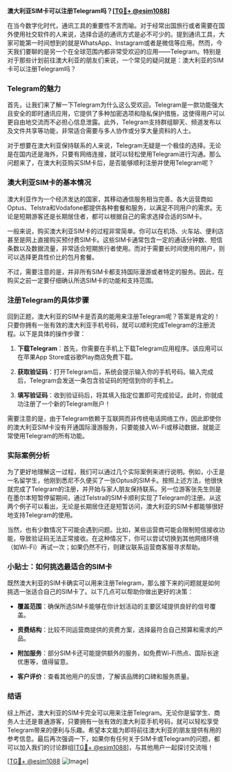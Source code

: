 **澳大利亚SIM卡可以注册Telegram吗？[[TG💪+ @esim1088](https://t.me/s/esim1088)]**

在当今数字化时代，通讯工具的重要性不言而喻。对于经常出国旅行或者需要在国外使用社交软件的人来说，选择合适的通讯方式是必不可少的。提到通讯工具，大家可能第一时间想到的就是WhatsApp、Instagram或者是微信等应用。然而，今天我们要聊的是另一个在全球范围内都非常受欢迎的应用——Telegram。特别是对于那些计划前往澳大利亚的朋友们来说，一个常见的疑问就是：澳大利亚的SIM卡可以注册Telegram吗？

### Telegram的魅力

首先，让我们来了解一下Telegram为什么这么受欢迎。Telegram是一款功能强大且安全的即时通讯应用，它提供了多种加密选项和隐私保护措施，这使得用户可以更自由地交流而不必担心信息泄露。此外，Telegram支持群组聊天、频道发布以及文件共享等功能，非常适合需要与多人协作或分享大量资料的人士。

对于想要在澳大利亚保持联系的人来说，Telegram无疑是一个极佳的选择。无论是在国内还是海外，只要有网络连接，就可以轻松使用Telegram进行沟通。那么问题来了，在澳大利亚购买SIM卡后，是否能够顺利注册并使用Telegram呢？

### 澳大利亚SIM卡的基本情况

澳大利亚作为一个经济发达的国家，其移动通信服务相当完善。各大运营商如Optus、Telstra和Vodafone都提供各种套餐和服务，以满足不同用户的需求。无论是短期游客还是长期居住者，都可以根据自己的需求选择合适的SIM卡。

一般来说，购买澳大利亚SIM卡的过程非常简单。你可以在机场、火车站、便利店甚至是网上直接购买预付费SIM卡。这些SIM卡通常包含一定的通话分钟数、短信条数以及数据流量，非常适合短期旅行者使用。而对于需要长时间使用的用户，则可以选择更具性价比的包月套餐。

不过，需要注意的是，并非所有SIM卡都支持国际漫游或者特定的服务。因此，在购买之前一定要仔细确认所选SIM卡的功能和支持范围。

### 注册Telegram的具体步骤

回到正题，澳大利亚的SIM卡是否真的能用来注册Telegram呢？答案是肯定的！只要你拥有一张有效的澳大利亚手机号码，就可以顺利完成Telegram的注册流程。以下是具体的操作步骤：

1. **下载Telegram**：首先，你需要在手机上下载Telegram应用程序。该应用可以在苹果App Store或谷歌Play商店免费下载。
   
2. **获取验证码**：打开Telegram后，系统会提示输入你的手机号码。输入完成后，Telegram会发送一条包含验证码的短信到你的手机上。

3. **填写验证码**：收到验证码后，将其填入指定位置即可完成验证。此时，你就成功注册了一个新的Telegram账户！

需要注意的是，由于Telegram依赖于互联网而非传统电话网络工作，因此即使你的澳大利亚SIM卡没有开通国际漫游服务，只要能接入Wi-Fi或移动数据，就能正常使用Telegram的所有功能。

### 实际案例分析

为了更好地理解这一过程，我们可以通过几个实际案例来进行说明。例如，小王是一名留学生，他刚到悉尼不久便买了一张Optus的SIM卡。按照上述方法，他很快就完成了Telegram的注册，并开始与家人朋友保持联系。另一位游客张先生则是在墨尔本短暂停留期间，通过Telstra的SIM卡顺利实现了Telegram的注册。从这两个例子可以看出，无论是长期居住还是短暂访问，澳大利亚的SIM卡都能够很好地支持Telegram的使用。

当然，也有少数情况下可能会遇到问题。比如，某些运营商可能会限制短信接收功能，导致验证码无法正常接收。在这种情况下，你可以尝试切换到其他网络环境（如Wi-Fi）再试一次；如果仍然不行，则建议联系运营商客服寻求帮助。

### 小贴士：如何挑选最适合的SIM卡

既然澳大利亚的SIM卡确实可以用来注册Telegram，那么接下来的问题就是如何挑选一张适合自己的SIM卡了。以下几点可以帮助你做出更好的决策：

- **覆盖范围**：确保所选SIM卡能够在你计划活动的主要区域提供良好的信号覆盖。
  
- **资费结构**：比较不同运营商提供的资费方案，选择最符合自己预算和需求的产品。
  
- **附加服务**：部分SIM卡还可能提供额外的服务，如免费Wi-Fi热点、国际长途优惠等，值得留意。

- **客户评价**：查看其他用户的反馈，了解该品牌的口碑和服务质量。

### 结语

综上所述，澳大利亚的SIM卡完全可以用来注册Telegram。无论你是留学生、商务人士还是普通游客，只要拥有一张有效的澳大利亚手机号码，就可以轻松享受Telegram带来的便利与乐趣。希望本文能为即将前往澳大利亚的朋友提供有用的参考信息。最后再次强调一下，如果你有任何关于SIM卡或Telegram的问题，都可以加入我们的讨论群组[[TG💪+ @esim1088](https://t.me/s/esim1088)]，与其他用户一起探讨交流哦！

[[TG💪+ @esim1088](https://t.me/s/esim1088) ![Image](https://i.postimg.cc/4NQfJmqS/Snipaste-2025-05-13-00-14-12.png)]